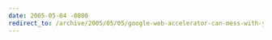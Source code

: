 ```yaml
---
date: 2005-05-04 -0800
redirect_to: /archive/2005/05/05/google-web-accelerator-can-mess-with-your-web-app.aspx/
---
```

